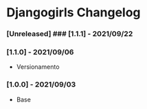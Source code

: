 # Djangogirls Changelog

### [Unreleased] ### [1.1.1] - 2021/09/22 

### [1.1.0] - 2021/09/06 

- Versionamento

### [1.0.0] - 2021/09/03

- Base 